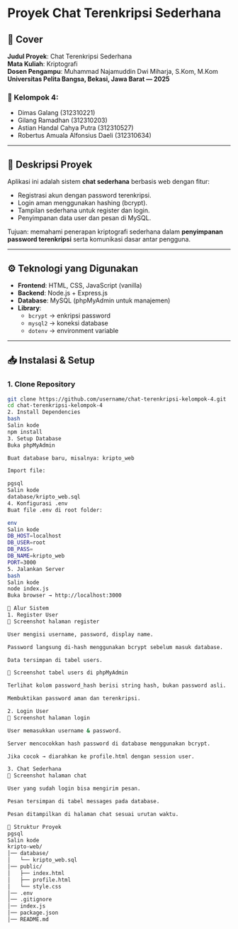 # Proyek Chat Terenkripsi Sederhana

## 📖 Cover
**Judul Proyek**: Chat Terenkripsi Sederhana  
**Mata Kuliah**: Kriptografi  
**Dosen Pengampu**: Muhammad Najamuddin Dwi Miharja, S.Kom, M.Kom  
**Universitas Pelita Bangsa, Bekasi, Jawa Barat — 2025**

### 👥 Kelompok 4:
- Dimas Galang (312310221)  
- Gilang Ramadhan (312310203)  
- Astian Handal Cahya Putra (312310527)  
- Robertus Amuala Alfonsius Daeli (312310634)  

---

## 📌 Deskripsi Proyek
Aplikasi ini adalah sistem **chat sederhana** berbasis web dengan fitur:
- Registrasi akun dengan password terenkripsi.  
- Login aman menggunakan hashing (bcrypt).  
- Tampilan sederhana untuk register dan login.  
- Penyimpanan data user dan pesan di MySQL.  

Tujuan: memahami penerapan kriptografi sederhana dalam **penyimpanan password terenkripsi** serta komunikasi dasar antar pengguna.

---

## ⚙️ Teknologi yang Digunakan
- **Frontend**: HTML, CSS, JavaScript (vanilla)  
- **Backend**: Node.js + Express.js  
- **Database**: MySQL (phpMyAdmin untuk manajemen)  
- **Library**:
  - `bcrypt` → enkripsi password
  - `mysql2` → koneksi database
  - `dotenv` → environment variable  

---

## 📥 Instalasi & Setup

### 1. Clone Repository
```bash
git clone https://github.com/username/chat-terenkripsi-kelompok-4.git
cd chat-terenkripsi-kelompok-4
2. Install Dependencies
bash
Salin kode
npm install
3. Setup Database
Buka phpMyAdmin

Buat database baru, misalnya: kripto_web

Import file:

pgsql
Salin kode
database/kripto_web.sql
4. Konfigurasi .env
Buat file .env di root folder:

env
Salin kode
DB_HOST=localhost
DB_USER=root
DB_PASS=
DB_NAME=kripto_web
PORT=3000
5. Jalankan Server
bash
Salin kode
node index.js
Buka browser → http://localhost:3000

🔄 Alur Sistem
1. Register User
📸 Screenshot halaman register

User mengisi username, password, display name.

Password langsung di-hash menggunakan bcrypt sebelum masuk database.

Data tersimpan di tabel users.

📸 Screenshot tabel users di phpMyAdmin

Terlihat kolom password_hash berisi string hash, bukan password asli.

Membuktikan password aman dan terenkripsi.

2. Login User
📸 Screenshot halaman login

User memasukkan username & password.

Server mencocokkan hash password di database menggunakan bcrypt.

Jika cocok → diarahkan ke profile.html dengan session user.

3. Chat Sederhana
📸 Screenshot halaman chat

User yang sudah login bisa mengirim pesan.

Pesan tersimpan di tabel messages pada database.

Pesan ditampilkan di halaman chat sesuai urutan waktu.

📂 Struktur Proyek
pgsql
Salin kode
kripto-web/
│── database/
│   └── kripto_web.sql
│── public/
│   ├── index.html
│   ├── profile.html
│   └── style.css
│── .env
│── .gitignore
│── index.js
│── package.json
│── README.md
